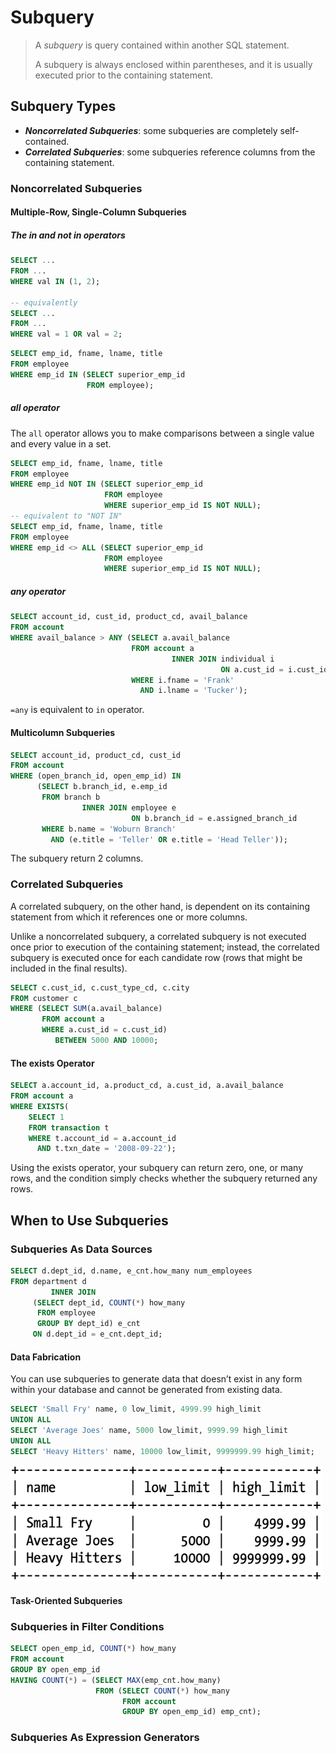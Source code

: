 # Subquery

> A _subquery_ is query contained within another SQL statement.
>
> A subquery is always enclosed within parentheses, and it is usually executed prior to the containing statement.

## Subquery Types

- **_Noncorrelated Subqueries_**: some subqueries are completely self-contained.
- **_Correlated Subqueries_**: some subqueries reference columns from the containing statement.

### Noncorrelated Subqueries

#### Multiple-Row, Single-Column Subqueries

##### The in and not in operators

```sql
SELECT ...
FROM ...
WHERE val IN (1, 2);

-- equivalently
SELECT ...
FROM ...
WHERE val = 1 OR val = 2;
```

```sql
SELECT emp_id, fname, lname, title
FROM employee
WHERE emp_id IN (SELECT superior_emp_id
                 FROM employee);
```

##### all operator

The `all` operator allows you to make comparisons between a single value and every value in a set.

```sql
SELECT emp_id, fname, lname, title
FROM employee
WHERE emp_id NOT IN (SELECT superior_emp_id
                     FROM employee
                     WHERE superior_emp_id IS NOT NULL);
-- equivalent to "NOT IN"
SELECT emp_id, fname, lname, title
FROM employee
WHERE emp_id <> ALL (SELECT superior_emp_id
                     FROM employee
                     WHERE superior_emp_id IS NOT NULL);
```

##### any operator

```sql
SELECT account_id, cust_id, product_cd, avail_balance
FROM account
WHERE avail_balance > ANY (SELECT a.avail_balance
                           FROM account a
                                    INNER JOIN individual i
                                               ON a.cust_id = i.cust_id
                           WHERE i.fname = 'Frank'
                             AND i.lname = 'Tucker');
```

`=any` is equivalent to `in` operator.

#### Multicolumn Subqueries

```sql
SELECT account_id, product_cd, cust_id
FROM account
WHERE (open_branch_id, open_emp_id) IN
      (SELECT b.branch_id, e.emp_id
       FROM branch b
                INNER JOIN employee e
                           ON b.branch_id = e.assigned_branch_id
       WHERE b.name = 'Woburn Branch'
         AND (e.title = 'Teller' OR e.title = 'Head Teller'));
```

The subquery return 2 columns.

### Correlated Subqueries

A correlated subquery, on the other hand, is dependent on its containing statement from which it references one or more columns.

Unlike a noncorrelated subquery, a correlated subquery is not executed once prior to execution of the containing statement; instead, the correlated subquery is executed once for each candidate row (rows that might be included in the final results).

```sql
SELECT c.cust_id, c.cust_type_cd, c.city
FROM customer c
WHERE (SELECT SUM(a.avail_balance)
       FROM account a
       WHERE a.cust_id = c.cust_id)
          BETWEEN 5000 AND 10000;
```

#### The exists Operator

```sql
SELECT a.account_id, a.product_cd, a.cust_id, a.avail_balance
FROM account a
WHERE EXISTS(
    SELECT 1
    FROM transaction t
    WHERE t.account_id = a.account_id
      AND t.txn_date = '2008-09-22');
```

Using the exists operator, your subquery can return zero, one, or many rows, and the condition simply checks whether the subquery returned any rows.

## When to Use Subqueries

### Subqueries As Data Sources

```sql
SELECT d.dept_id, d.name, e_cnt.how_many num_employees
FROM department d
         INNER JOIN
     (SELECT dept_id, COUNT(*) how_many
      FROM employee
      GROUP BY dept_id) e_cnt
     ON d.dept_id = e_cnt.dept_id;
```

#### Data Fabrication

You can use subqueries to generate data that doesn’t exist in any form within your database and cannot be generated from existing data.

```sql
SELECT 'Small Fry' name, 0 low_limit, 4999.99 high_limit
UNION ALL
SELECT 'Average Joes' name, 5000 low_limit, 9999.99 high_limit
UNION ALL
SELECT 'Heavy Hitters' name, 10000 low_limit, 9999999.99 high_limit;
```

<img src="Subquery.assets/image-20200823190558743.png" alt="image-20200823190558743" width="500" />

#### Task-Oriented Subqueries

### Subqueries in Filter Conditions

```sql
SELECT open_emp_id, COUNT(*) how_many
FROM account
GROUP BY open_emp_id
HAVING COUNT(*) = (SELECT MAX(emp_cnt.how_many)
                   FROM (SELECT COUNT(*) how_many
                         FROM account
                         GROUP BY open_emp_id) emp_cnt);
```

### Subqueries As Expression Generators
